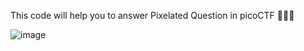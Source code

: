 This code will help you to answer Pixelated Question in picoCTF 🔗📝🤑

![image](https://github.com/DeepXx86/Pixelated/assets/167556769/96461244-96f3-4ca9-9518-73af076f4d77)

